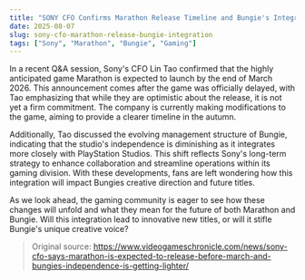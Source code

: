 ```yaml
---
title: "SONY CFO Confirms Marathon Release Timeline and Bungie's Integration"
date: 2025-08-07
slug: sony-cfo-marathon-release-bungie-integration
tags: ["Sony", "Marathon", "Bungie", "Gaming"]
---
```


In a recent Q&A session, Sony's CFO Lin Tao confirmed that the highly anticipated game Marathon is expected to launch by the end of March 2026. This announcement comes after the game was officially delayed, with Tao emphasizing that while they are optimistic about the release, it is not yet a firm commitment. The company is currently making modifications to the game, aiming to provide a clearer timeline in the autumn.

Additionally, Tao discussed the evolving management structure of Bungie, indicating that the studio's independence is diminishing as it integrates more closely with PlayStation Studios. This shift reflects Sony's long-term strategy to enhance collaboration and streamline operations within its gaming division. With these developments, fans are left wondering how this integration will impact Bungies creative direction and future titles.

As we look ahead, the gaming community is eager to see how these changes will unfold and what they mean for the future of both Marathon and Bungie. Will this integration lead to innovative new titles, or will it stifle Bungie's unique creative voice?
> Original source: https://www.videogameschronicle.com/news/sony-cfo-says-marathon-is-expected-to-release-before-march-and-bungies-independence-is-getting-lighter/